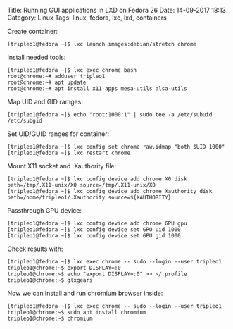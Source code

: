 Title: Running GUI applications in LXD on Fedora 26
Date: 14-09-2017 18:13
Category: Linux
Tags: linux, fedora, lxc, lxd, containers

Create container:
```
[tripleo1@fedora ~]$ lxc launch images:debian/stretch chrome
```

Install needed tools:
```
[tripleo1@fedora ~]$ lxc exec chrome bash
root@chrome:~# adduser tripleo1
root@chrome:~# apt update
root@chrome:~# apt install x11-apps mesa-utils alsa-utils
```

Map UID and GID ramges:
```
[tripleo1@fedora ~]$ echo "root:1000:1" | sudo tee -a /etc/subuid /etc/subgid
```

Set UID/GUID ranges for container:
```
[tripleo1@fedora ~]$ lxc config set chrome raw.idmap "both $UID 1000"
[tripleo1@fedora ~]$ lxc restart chrome
```

Mount X11 socket and .Xauthority file:
```
[tripleo1@fedora ~]$ lxc config device add chrome X0 disk path=/tmp/.X11-unix/X0 source=/tmp/.X11-unix/X0
[tripleo1@fedora ~]$ lxc config device add chrome Xauthority disk path=/home/tripleo1/.Xauthority source=${XAUTHORITY}
```
Passthrough GPU device:
```
[tripleo1@fedora ~]$ lxc config device add chrome GPU gpu
[tripleo1@fedora ~]$ lxc config device set GPU uid 1000
[tripleo1@fedora ~]$ lxc config device set GPU gid 1000
```

Check results with:
```
[tripleo1@fedora ~]$ lxc exec chrome -- sudo --login --user tripleo1
tripleo1@chrome:~$ export DISPLAY=:0
tripleo1@chrome:~$ echo "export DISPLAY=:0" >> ~/.profile
tripleo1@chrome:~$ glxgears
```

Now we can install and run chromium browser inside:
```
[tripleo1@fedora ~]$ lxc exec chrome -- sudo --login --user tripleo1
tripleo1@chrome:~$ sudo apt install chromium
tripleo1@chrome:~$ chromium
```
